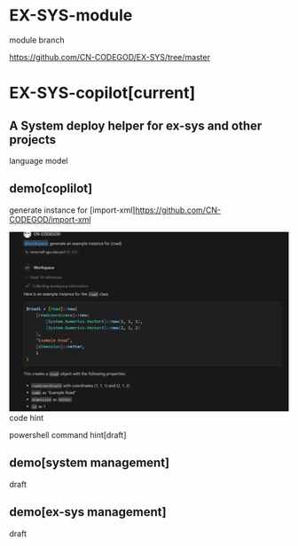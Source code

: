 # EX-SYS-module 
module branch 

https://github.com/CN-CODEGOD/EX-SYS/tree/master







# EX-SYS-copilot[current]
## A System deploy helper for ex-sys and other projects
language model


## demo[coplilot]
generate instance for [import-xml]https://github.com/CN-CODEGOD/import-xml

![alt text](70.png)
code hint

powershell command hint[draft]

## demo[system management]
draft
## demo[ex-sys management]
draft 
